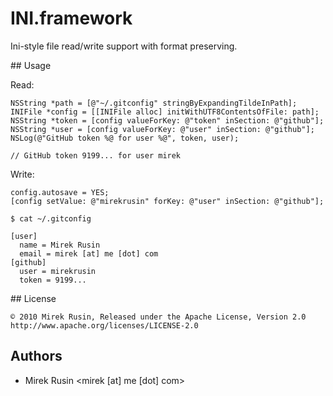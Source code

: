 # INI.framework

Ini-style file read/write support with format preserving.

## Usage

Read:

    NSString *path = [@"~/.gitconfig" stringByExpandingTildeInPath];
    INIFile *config = [[INIFile alloc] initWithUTF8ContentsOfFile: path];
    NSString *token = [config valueForKey: @"token" inSection: @"github"];
    NSString *user = [config valueForKey: @"user" inSection: @"github"];
    NSLog(@"GitHub token %@ for user %@", token, user);

    // GitHub token 9199... for user mirek

Write:

    config.autosave = YES;
    [config setValue: @"mirekrusin" forKey: @"user" inSection: @"github"];
   
    $ cat ~/.gitconfig
   
    [user]
      name = Mirek Rusin
      email = mirek [at] me [dot] com
    [github]
      user = mirekrusin
      token = 9199...

## License

    © 2010 Mirek Rusin, Released under the Apache License, Version 2.0
    http://www.apache.org/licenses/LICENSE-2.0

## Authors

* Mirek Rusin <mirek [at] me [dot] com>
